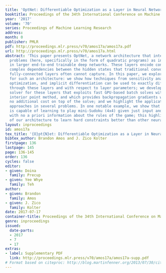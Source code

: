```yaml
---
title: 'OptNet: Differentiable Optimization as a Layer in Neural Networks'
booktitle: Proceedings of the 34th International Conference on Machine Learning
year: '2017'
volume: '70'
series: Proceedings of Machine Learning Research
address: 
month: 0
publisher: PMLR
pdf: http://proceedings.mlr.press/v70/amos17a/amos17a.pdf
url: http://proceedings.mlr.press/v70/amos17a.html
abstract: 'This paper presents OptNet, a network architecture that integrates optimization
  problems (here, specifically in the form of quadratic programs) as individual layers
  in larger end-to-end trainable deep networks. These layers encode constraints and
  complex dependencies between the hidden states that traditional convolutional and
  fully-connected layers often cannot capture. In this paper, we explore the foundations
  for such an architecture: we show how techniques from sensitivity analysis, bilevel
  optimization, and implicit differentiation can be used to exactly differentiate
  through these layers and with respect to layer parameters; we develop a highly efficient
  solver for these layers that exploits fast GPU-based batch solves within a primal-dual
  interior point method, and which provides backpropagation gradients with virtually
  no additional cost on top of the solve; and we highlight the application of these
  approaches in several problems. In one notable example, we show that the method
  is capable of learning to play mini-Sudoku (4x4) given just input and output games,
  with no a priori information about the rules of the game; this highlights the ability
  of our architecture to learn hard constraints better than other neural architectures.'
layout: inproceedings
id: amos17a
tex_title: '{O}pt{N}et: Differentiable Optimization as a Layer in Neural Networks'
bibtex_author: Brandon Amos and J. Zico Kolter
firstpage: 136
lastpage: 145
page: 136-145
order: 136
cycles: false
editor:
- given: Doina
  family: Precup
- given: Yee Whye
  family: Teh
author:
- given: Brandon
  family: Amos
- given: J. Zico
  family: Kolter
date: 2017-07-17
container-title: Proceedings of the 34th International Conference on Machine Learning
genre: inproceedings
issued:
  date-parts:
  - 2017
  - 7
  - 17
extras:
- label: Supplementary PDF
  link: http://proceedings.mlr.press/v70/amos17a/amos17a-supp.pdf
# Format based on citeproc: http://blog.martinfenner.org/2013/07/30/citeproc-yaml-for-bibliographies/
---
```

